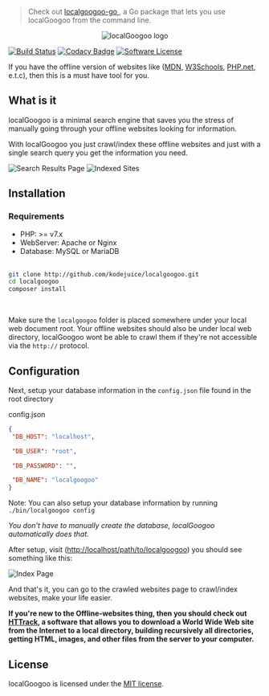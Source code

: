 > Check out <a href="https://github.com/kodejuice/localgoogoo-go"> localgoogoo-go </a>, a Go package that lets you use localGoogoo from the command line.

<p align="center"> <img src="./assets/images/localGoogoo.png" alt="localGoogoo logo" border="0" /> </p>

[![Build Status](https://travis-ci.org/kodejuice/localGoogoo.svg?branch=master)](https://travis-ci.org/kodejuice/localGoogoo)
[![Codacy Badge](https://api.codacy.com/project/badge/Grade/32667e5ee1bd414c8e4837f096485997)](https://www.codacy.com/app/kodejuice/localGoogoo_2?utm_source=github.com&amp;utm_medium=referral&amp;utm_content=kodejuice/localGoogoo&amp;utm_campaign=Badge_Grade)
[![Software License](https://img.shields.io/badge/license-MIT-brightgreen.svg?style=flat)](LICENSE.md)

If you have the offline version of websites like ([MDN](https://developer.mozilla.org/), [W3Schools](https://w3schools.com/), [PHP.net](https://php.net/), e.t.c), then this is a must have tool for you.

## What is it

localGoogoo is a minimal search engine that saves you the stress of manually going through your offline websites looking for information.

With localGoogoo you just crawl/index these offline websites and just with a single search query you get the information you need.

![Search Results Page](./screenshots/results_page.png)
![Indexed Sites](./screenshots/indexed_sites.png)

## Installation

### Requirements

* PHP: >= v7.x
* WebServer: Apache or Nginx
* Database: MySQL or MariaDB
<br><br>

```bash
git clone http://github.com/kodejuice/localgoogoo.git
cd localgoogoo
composer install
```

<br>

Make sure the `localgoogoo` folder is placed somewhere under your local web document root. Your offline websites should also be under local web directory, localGoogoo wont be able to crawl them if they're not accessible via the `http://` protocol.

Configuration
-------------

Next, setup your database information in the `config.json` file found in the root directory

config.json

```json
{
 "DB_HOST": "localhost",

 "DB_USER": "root",

 "DB_PASSWORD": "",

 "DB_NAME": "localgoogoo"
}

```

Note: You can also setup your database information by running `./bin/localgoogoo config`

_You don't have to manually create the database, localGoogoo automatically does that._

After setup, visit (<http://localhost/path/to/localgoogoo>) you should see something like this:

![Index Page](./screenshots/index_page.png)

And that's it, you can go to the crawled websites page to crawl/index websites, make your life easier.

**If you're new to the Offline-websites thing, then you should check out [HTTrack](https://www.httrack.com/), a software that allows you to download a World Wide Web site from the Internet to a local directory, building recursively all directories, getting HTML, images, and other files from the server to your computer.**

## License

localGoogoo is licensed under the [MIT license](https://opensource.org/licenses/MIT).
